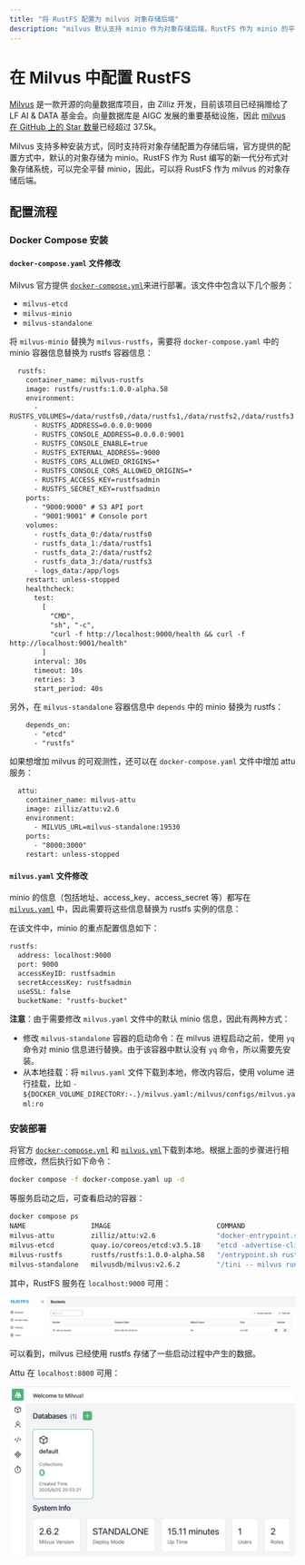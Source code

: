 ```yaml
---
title: "将 RustFS 配置为 milvus 对象存储后端"
description: "milvus 默认支持 minio 作为对象存储后端，RustFS 作为 minio 的平替，可以作为 milvus 的存储后端。"
---
```


# 在 Milvus 中配置 RustFS


[Milvus](https://milvus.io/) 是一款开源的向量数据库项目，由 Zilliz 开发，目前该项目已经捐赠给了 LF AI & DATA 基金会。向量数据库是 AIGC 发展的重要基础设施，因此 [milvus 在 GitHub 上的 Star 数量](https://github.com/milvus-io/milvus)已经超过 37.5k。

Milvus 支持多种安装方式，同时支持将对象存储配置为存储后端，官方提供的配置方式中，默认的对象存储为 minio。RustFS 作为 Rust 编写的新一代分布式对象存储系统，可以完全平替 minio，因此，可以将 RustFS 作为 milvus 的对象存储后端。

## 配置流程

### Docker Compose 安装

#### `docker-compose.yaml` 文件修改

Milvus 官方提供 [`docker-compose.yml`](https://github.com/milvus-io/milvus/blob/master/docker-compose.yml)来进行部署。该文件中包含以下几个服务：


- `milvus-etcd`
- `milvus-minio`
- `milvus-standalone`


将 `milvus-minio` 替换为 `milvus-rustfs`，需要将 `docker-compose.yaml` 中的 minio 容器信息替换为 rustfs 容器信息：

```
  rustfs:
    container_name: milvus-rustfs
    image: rustfs/rustfs:1.0.0-alpha.58
    environment:
      - RUSTFS_VOLUMES=/data/rustfs0,/data/rustfs1,/data/rustfs2,/data/rustfs3
      - RUSTFS_ADDRESS=0.0.0.0:9000
      - RUSTFS_CONSOLE_ADDRESS=0.0.0.0:9001
      - RUSTFS_CONSOLE_ENABLE=true
      - RUSTFS_EXTERNAL_ADDRESS=:9000
      - RUSTFS_CORS_ALLOWED_ORIGINS=*
      - RUSTFS_CONSOLE_CORS_ALLOWED_ORIGINS=*
      - RUSTFS_ACCESS_KEY=rustfsadmin
      - RUSTFS_SECRET_KEY=rustfsadmin
    ports:
      - "9000:9000" # S3 API port
      - "9001:9001" # Console port
    volumes:
      - rustfs_data_0:/data/rustfs0
      - rustfs_data_1:/data/rustfs1
      - rustfs_data_2:/data/rustfs2
      - rustfs_data_3:/data/rustfs3
      - logs_data:/app/logs
    restart: unless-stopped
    healthcheck:
      test:
        [
          "CMD",
          "sh", "-c",
          "curl -f http://localhost:9000/health && curl -f http://localhost:9001/health"
        ]
      interval: 30s
      timeout: 10s
      retries: 3
      start_period: 40s
```

另外，在 `milvus-standalone` 容器信息中 `depends` 中的 minio 替换为 rustfs：

```
    depends_on:
      - "etcd"
      - "rustfs"
```

如果想增加 milvus 的可观测性，还可以在 `docker-compose.yaml` 文件中增加 attu 服务：

```
  attu:
    container_name: milvus-attu
    image: zilliz/attu:v2.6
    environment:
      - MILVUS_URL=milvus-standalone:19530
    ports:
      - "8000:3000"
    restart: unless-stopped
```

#### `milvus.yaml` 文件修改


minio 的信息（包括地址、access_key、access_secret 等）都写在 [`milvus.yaml`](https://github.com/milvus-io/milvus/blob/master/configs/milvus.yaml) 中，因此需要将这些信息替换为 rustfs 实例的信息：

在该文件中，minio 的重点配置信息如下：

```
rustfs:
  address: localhost:9000
  port: 9000
  accessKeyID: rustfsadmin
  secretAccessKey: rustfsadmin
  useSSL: false
  bucketName: "rustfs-bucket"
```

**注意**：由于需要修改 `milvus.yaml` 文件中的默认 minio 信息，因此有两种方式：

- 修改 `milvus-standalone` 容器的启动命令：在 milvus 进程启动之前，使用 `yq` 命令对 minio 信息进行替换。由于该容器中默认没有 `yq` 命令，所以需要先安装。
- 从本地挂载：将 `milvus.yaml` 文件下载到本地，修改内容后，使用 volume 进行挂载，比如 `- ${DOCKER_VOLUME_DIRECTORY:-.}/milvus.yaml:/milvus/configs/milvus.yaml:ro`

### 安装部署

将官方 [`docker-compose.yml`](https://github.com/milvus-io/milvus/blob/master/docker-compose.yml) 和 [`milvus.yml`](https://github.com/milvus-io/milvus/blob/master/configs/milvus.yaml)下载到本地。根据上面的步骤进行相应修改，然后执行如下命令：

```bash
docker compose -f docker-compose.yaml up -d
```

等服务启动之后，可查看启动的容器：

```bash
docker compose ps
NAME                IMAGE                          COMMAND                  SERVICE      CREATED          STATUS                      PORTS
milvus-attu         zilliz/attu:v2.6               "docker-entrypoint.s…"   attu         14 minutes ago   Up 14 minutes               0.0.0.0:8000->3000/tcp, [::]:8000->3000/tcp
milvus-etcd         quay.io/coreos/etcd:v3.5.18    "etcd -advertise-cli…"   etcd         14 minutes ago   Up 14 minutes (healthy)     2379-2380/tcp
milvus-rustfs       rustfs/rustfs:1.0.0-alpha.58   "/entrypoint.sh rust…"   rustfs       14 minutes ago   Up 14 minutes (unhealthy)   0.0.0.0:9000-9001->9000-9001/tcp, [::]:9000-9001->9000-9001/tcp
milvus-standalone   milvusdb/milvus:v2.6.2         "/tini -- milvus run…"   standalone   14 minutes ago   Up 14 minutes (healthy)     0.0.0.0:9091->9091/tcp, [::]:9091->9091/tcp, 0.0.0.0:19530->19530/tcp, [::]:19530->19530/tcp
```

其中，RustFS 服务在 `localhost:9000` 可用：

![rustfs container service](./images/rustfs-service.png)


可以看到，milvus 已经使用 rustfs 存储了一些启动过程中产生的数据。


Attu 在 `localhost:8000` 可用：


![attu container service](./images/attu-service.png)